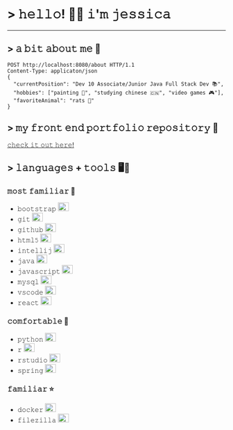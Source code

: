 # > 𝚑𝚎𝚕𝚕𝚘! 👋🏻 𝚒'𝚖 𝚓𝚎𝚜𝚜𝚒𝚌𝚊
---

## > 𝚊 𝚋𝚒𝚝 𝚊𝚋𝚘𝚞𝚝 𝚖𝚎 💖

```
POST http://localhost:8080/about HTTP/1.1
Content-Type: applicaton/json
{
  "currentPosition": "Dev 10 Associate/Junior Java Full Stack Dev 📚",
  "hobbies": ["painting 🎨", "studying chinese 🇨🇳", "video games 🎮"],
  "favoriteAnimal": "rats 🐀"
}
```

## > 𝚖𝚢 𝚏𝚛𝚘𝚗𝚝 𝚎𝚗𝚍 𝚙𝚘𝚛𝚝𝚏𝚘𝚕𝚒𝚘 𝚛𝚎𝚙𝚘𝚜𝚒𝚝𝚘𝚛𝚢 📁

[𝚌𝚑𝚎𝚌𝚔 𝚒𝚝 𝚘𝚞𝚝 𝚑𝚎𝚛𝚎!](https://github.com/jwilson10/front-end-portfolio)

## > 𝚕𝚊𝚗𝚐𝚞𝚊𝚐𝚎𝚜 + 𝚝𝚘𝚘𝚕𝚜 🖥💾

### 𝚖𝚘𝚜𝚝 𝚏𝚊𝚖𝚒𝚕𝚒𝚊𝚛 🌠

- 𝚋𝚘𝚘𝚝𝚜𝚝𝚛𝚊𝚙 <img src="https://cdn.jsdelivr.net/gh/devicons/devicon/icons/bootstrap/bootstrap-original.svg" width="25" height="20"/>
- 𝚐𝚒𝚝 <img src="https://cdn.jsdelivr.net/gh/devicons/devicon/icons/git/git-original.svg" width="25" height="20"/>
- 𝚐𝚒𝚝𝚑𝚞𝚋 <img src="https://cdn.jsdelivr.net/gh/devicons/devicon/icons/github/github-original.svg" width="25" height="20"/>
- 𝚑𝚝𝚖𝚕𝟻 <img src="https://cdn.jsdelivr.net/gh/devicons/devicon/icons/html5/html5-original.svg" width="25" height="20"/>
- 𝚒𝚗𝚝𝚎𝚕𝚕𝚒𝚓 <img src="https://cdn.jsdelivr.net/gh/devicons/devicon/icons/intellij/intellij-original.svg" width="25" height="20"/>
- 𝚓𝚊𝚟𝚊 <img src="https://cdn.jsdelivr.net/gh/devicons/devicon/icons/java/java-original.svg" width="25" height="20"/>
- 𝚓𝚊𝚟𝚊𝚜𝚌𝚛𝚒𝚙𝚝 <img src="https://cdn.jsdelivr.net/gh/devicons/devicon/icons/javascript/javascript-original.svg" width="25" height="20"/>
- 𝚖𝚢𝚜𝚚𝚕 <img src="https://cdn.jsdelivr.net/gh/devicons/devicon/icons/mysql/mysql-original.svg" width="25" height="20"/>
- 𝚟𝚜𝚌𝚘𝚍𝚎 <img src="https://cdn.jsdelivr.net/gh/devicons/devicon/icons/vscode/vscode-original.svg" width="25" height="20"/>
- 𝚛𝚎𝚊𝚌𝚝 <img src="https://cdn.jsdelivr.net/gh/devicons/devicon/icons/react/react-original.svg" width="25" height="20"/>


### 𝚌𝚘𝚖𝚏𝚘𝚛𝚝𝚊𝚋𝚕𝚎 🌟

- 𝚙𝚢𝚝𝚑𝚘𝚗 <img src="https://cdn.jsdelivr.net/gh/devicons/devicon/icons/python/python-original.svg" width="25" height="20"/>
- 𝚛 <img src="https://cdn.jsdelivr.net/gh/devicons/devicon/icons/r/r-original.svg" width="25" height="20"/>
- 𝚛𝚜𝚝𝚞𝚍𝚒𝚘 <img src="https://cdn.jsdelivr.net/gh/devicons/devicon/icons/rstudio/rstudio-original.svg" width="25" height="20"/>
- 𝚜𝚙𝚛𝚒𝚗𝚐 <img src="https://cdn.jsdelivr.net/gh/devicons/devicon/icons/spring/spring-original.svg" width="25" height="20"/>

### 𝚏𝚊𝚖𝚒𝚕𝚒𝚊𝚛 ⭐

- 𝚍𝚘𝚌𝚔𝚎𝚛 <img src="https://cdn.jsdelivr.net/gh/devicons/devicon/icons/docker/docker-original.svg" width="25" height="20"/>
- 𝚏𝚒𝚕𝚎𝚣𝚒𝚕𝚕𝚊 <img src="https://cdn.jsdelivr.net/gh/devicons/devicon/icons/filezilla/filezilla-plain.svg" width="25" height="20"/>
